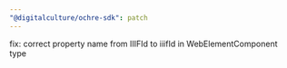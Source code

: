```yaml
---
"@digitalculture/ochre-sdk": patch
---
```


fix: correct property name from IIIFId to iiifId in WebElementComponent type
